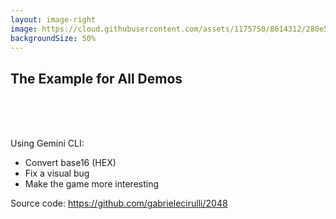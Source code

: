 ```yaml
---
layout: image-right
image: https://cloud.githubusercontent.com/assets/1175750/8614312/280e5dc2-26f1-11e5-9f1f-5891c3ca8b26.png
backgroundSize: 50%
---
```


## The Example for All Demos

<br/>
<br/>
<br/>

Using Gemini CLI:
- Convert base16 (HEX)
- Fix a visual bug
- Make the game more interesting

Source code: https://github.com/gabrielecirulli/2048

<!--
We will use this game as an example throughout the slides.
-->
